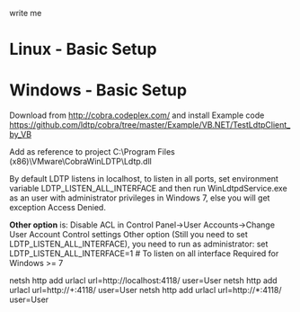 write me

# Linux - Basic Setup

# Windows - Basic Setup

Download from http://cobra.codeplex.com/ and install
Example code https://github.com/ldtp/cobra/tree/master/Example/VB.NET/TestLdtpClient_by_VB

Add as reference to project C:\Program Files (x86)\VMware\CobraWinLDTP\Ldtp.dll

By default LDTP listens in localhost, to listen in all ports, set environment variable LDTP_LISTEN_ALL_INTERFACE and then run WinLdtpdService.exe as an user with administrator privileges in Windows 7, else you will get exception Access Denied. 


**Other option** is:
Disable ACL in Control Panel->User Accounts->Change User Account Control settings Other option (Still you need to set LDTP_LISTEN_ALL_INTERFACE), you need to run as administrator:
set LDTP_LISTEN_ALL_INTERFACE=1 # To listen on all interface
Required for Windows >= 7

netsh http add urlacl url=http://localhost:4118/ user=User
netsh http add urlacl url=http://+:4118/ user=User
netsh http add urlacl url=http://*:4118/ user=User